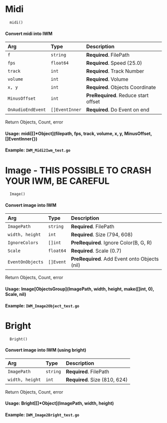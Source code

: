 
# Midi

```Func
  midi()
```

#### Convert midi into IWM

|    Arg    | Type     | Description                |
| :-------- | :------- | :------------------------- |
|    `f`    | `string` | **Required**. FilePath     |
|   `fps`   | `float64` | **Required**. Speed (25.0)    |
|  `track`  | `int` | **Required**. Track Number|
|  `volume`  | `int` | **Required**. Volume|
|  `x, y`  | `int` | **Required**. Objects Coordinate|
|  `MinusOffset`  | `int` | **PreRequired**. Reduce start offset|
|  `OnAudioEndEvent`  | `[]EventInner` | **Required**. Do Event on end|

Return Objects, Count, error
#### Usage: midi[[]*Object](filepath, fps, track, volume, x, y, MinusOffset, []EventInner{})
#### Example: `IWM_Midi2Iwm_test.go`
###

# Image - THIS POSSIBLE TO CRASH YOUR IWM, BE CAREFUL
```Func
  Image()
```

#### Convert image into IWM

|    Arg    | Type     | Description                |
| :-------- | :------- | :------------------------- |
|    `ImagePath`    | `string` | **Required**. FilePath     |
|   `width, height`   | `int` | **Required**. Size (794, 608)    |
|  `IgnoreColors`  | `[]int` | **PreRequired**. Ignore Color(B, G, R)|
|  `Scale`  | `float64` | **Required**. Scale (0.7)|
|  `EventOnObjects`  | `[]Event` | **PreRequired**. Add Event onto Objects (nil)|

Return Objects, Count, error
#### Usage: Image[ObjectsGroup](ImagePath, width, height, make([]int, 0), Scale, nil)
#### Example: `IWM_Image2Object_test.go`

# Bright
```Func
  Bright()
```

#### Convert image into IWM (using bright)

|    Arg    | Type     | Description                |
| :-------- | :------- | :------------------------- |
|    `ImagePath`    | `string` | **Required**. FilePath     |
|   `width, height`   | `int` | **Required**. Size (810, 624)    |

Return Objects, Count, error
#### Usage: Bright[[]*Object](ImagePath, width, height)
#### Example: `IWM_Image2Bright_test.go`
